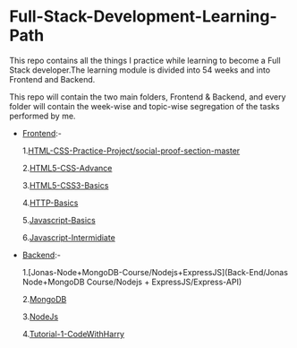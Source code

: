 # Full-Stack-Development-Learning-Path

This repo contains all the things I practice while learning to become a Full Stack developer.The learning module is divided into 54 weeks and into
Frontend and Backend.

This repo will contain the two main folders, Frontend & Backend, and every folder will contain the week-wise and topic-wise segregation of the tasks performed by me.

- [Frontend](https://github.com/kaiwalyakoparkar/Full-Stack-Development-Learning-Path/tree/main/Front-End):-

  1.[HTML-CSS-Practice-Project/social-proof-section-master](Front-End/HTML-CSS-Practice-Project/social-proof-section-master/)

  2.[HTML5-CSS-Advance](Front-End/HTML5-CSS-Advance/)

  3.[HTML5-CSS3-Basics](Front-End/HTML5-CSS3-Basics/)

  4.[HTTP-Basics](Front-End/HTTP-Basics/)

  5.[Javascript-Basics](Front-End/Javascript-Basics/)

  6.[Javascript-Intermidiate](Front-End/Javascript-Intermidiate/)


- [Backend](https://github.com/kaiwalyakoparkar/Full-Stack-Development-Learning-Path/tree/main/Back-End):-

  1.[Jonas-Node+MongoDB-Course/Nodejs+ExpressJS](Back-End/Jonas Node+MongoDB Course/Nodejs + ExpressJS/Express-API)

  2.[MongoDB](Back-End/MongoDB/)

  3.[NodeJs](Back-End/NodeJs/)
   
  4.[Tutorial-1-CodeWithHarry](Back-End/Tutorial-1-CodeWithHarry/)
